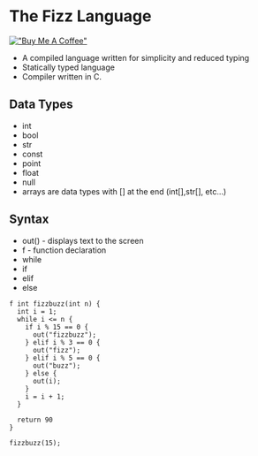 # The Fizz Language
[!["Buy Me A Coffee"](https://www.buymeacoffee.com/assets/img/custom_images/orange_img.png)](https://buymeacoffee.com/jackmilner)
* A compiled language written for simplicity and reduced typing
* Statically typed language
* Compiler written in C.
## Data Types
* int
* bool
* str
* const
* point
* float
* null
* arrays are data types with [] at the end (int[],str[], etc...)
## Syntax
* out() - displays text to the screen
* f - function declaration
* while
* if
* elif
* else
```
f int fizzbuzz(int n) {
  int i = 1;
  while i <= n {
    if i % 15 == 0 {
      out("fizzbuzz");
    } elif i % 3 == 0 {
      out("fizz");
    } elif i % 5 == 0 {
      out("buzz");
    } else {
      out(i);
    }
    i = i + 1;
  }

  return 90
}

fizzbuzz(15);
```
